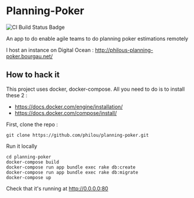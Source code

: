 # Planning-Poker

![CI Build Status Badge](https://api.travis-ci.org/philou/planning-poker.svg?branch=master)

An app to do enable agile teams to do planning poker estimations remotely

I host an instance on Digital Ocean : http://philous-planning-poker.bourgau.net/

## How to hack it

This project uses docker, docker-compose. All you need to do is to install these 2 :

* https://docs.docker.com/engine/installation/
* https://docs.docker.com/compose/install/

First, clone the repo :
```
git clone https://github.com/philou/planning-poker.git
```

Run it locally
```
cd planning-poker
docker-compose build
docker-compose run app bundle exec rake db:create
docker-compose run app bundle exec rake db:migrate
docker-compose up
```

Check that it's running at http://0.0.0.0:80
